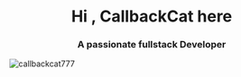 <h1 align="center">Hi , CallbackCat here</h1>
<h3 align="center">A passionate fullstack Developer</h3>

<p align="left"> <img src="https://komarev.com/ghpvc/?username=callbackcat777&label=Profile%20views&color=0e75b6&style=flat" alt="callbackcat777" /> </p>


